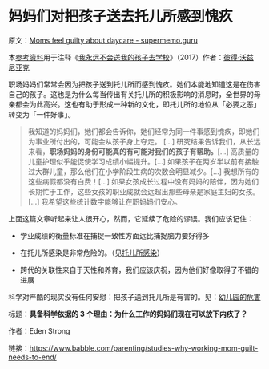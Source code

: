 # 妈妈们对把孩子送去托儿所感到愧疚

原文：[Moms feel guilty about daycare - supermemo.guru](https://supermemo.guru/wiki/Moms_feel_guilty_about_daycare)

本[参考资料](https://supermemo.guru/wiki/References)用于注释《[我永远不会送我的孩子去学校](https://supermemo.guru/wiki/Problem_of_Schooling)》（2017）作者：[彼得·沃兹尼亚克](https://supermemo.guru/wiki/Piotr_Wozniak)

职场妈妈们常常会因为把孩子送到托儿所而感到愧疚。她们本能地知道这是在伤害自己的孩子。这也是为什么每当传出有关托儿所的积极影响的消息时，全世界的母亲都会为此高兴。这也有助于形成一种新的文化，即托儿所的地位从「必要之恶」转变为「一件好事」。

> 我知道的妈妈们，她们都会告诉你，她们经常为同一件事感到愧疚，即她们为事业所付出的，可能会从孩子身上夺走。 [...] 研究结果告诉我们，从长远来看，**职场妈妈的身份可能真的有可能对我们的孩子有帮助。**[...] 高质量的儿童护理似乎能促使学习成绩小幅提升。[...] 如果孩子在两岁半以前有接触过大群儿童，那么他们在小学阶段生病的次数会明显减少。[...] 我想所有的这些病假都没有白费！[...] 如果女孩成长过程中没有妈妈的陪伴，因为她们长期忙于工作，这些女孩的职业成就会远超出那些母亲是家庭主妇的女孩。[...] 我希望这些统计数字能够让在职妈妈们安心。

上面这篇文章听起来让人很开心，然而，它延续了危险的谬误。我们应该记住：

- 学业成绩的衡量标准在捕捉一致性方面远比捕捉脑力要好得多

- 在托儿所感染是非常危险的。（见[托儿所感染](https://supermemo.guru/wiki/Daycare_infections)）

- 跨代的关联性来自于天性和养育，我们应该庆祝，因为他们好像取得了不错的进展

科学对严酷的现实没有任何安慰：把孩子送到托儿所是有害的。见：[幼儿园的危害](https://supermemo.guru/wiki/Daycare_misery)

标题：**具备科学依据的 3 个理由：为什么工作的妈妈们现在可以放下内疚了？**

作者：Eden Strong

链接：https://www.babble.com/parenting/studies-why-working-mom-guilt-needs-to-end/